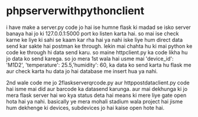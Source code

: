 # phpserverwithpythonclient
i have make a server.py code jo hai ise humne flask ki madad se isko server banaya hai jo ki 127.0.0.1:5000 port ko listen karta hai. so mai ise check karne ke liye ki sahi se kaam kar rha hai ya nahi iske liye hum direct data send kar sakte hai postman ke through. lekin mai chahta hu ki mai python ke code ke through hi data send karu. so maine httpclient.py ka code likha hu jo data ko send karega. so jo mera 1st wala hai usme mai     'device_id': 'M1D2', 'temperature': 25.5,'humidity': 60, ka data ko send karta hu flask  me aur check karta hu data jo hai database me insert hua ya nahi.

2nd wale code me jo 2flaskserverqrcode.py aur httppostdataclient.py code hai isme mai did aur barcode ka datasend karunga. aur mai dekhunga ki jo mera flask server hai wo kya status deta hai means ki mere liye gate open hota hai ya nahi. basically ye mera mohali stadium wala project hai jisme hum dekhenge ki devices, subdevices jo hai kaise open hote hai.



